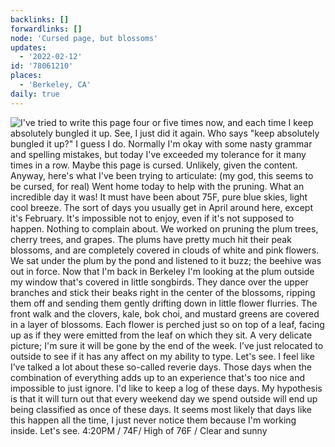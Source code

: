 ```yaml
---
backlinks: []
forwardlinks: []
node: 'Cursed page, but blossoms'
updates:
  - '2022-02-12'
id: '78061210'
places:
  - 'Berkeley, CA'
daily: true
---
```

![I've tried to write this page four or five times now, and each time I keep absolutely bungled it up. See, I just did it again. Who says "keep absolutely bungled it up?" I guess I do. Normally I'm okay with some nasty grammar and spelling mistakes, but today I've exceeded my tolerance for it many times in a row. Maybe this page is cursed. Unlikely, given the content. Anyway, here's what I've been trying to articulate: (my god, this seems to be cursed, for real) Went home today to help with the pruning. What an incredible day it was! It must have been about 75F, pure blue skies, light cool breeze. The sort of days you usually get in April around here, except it's February. It's impossible not to enjoy, even if it's not supposed to happen. Nothing to complain about. We worked on pruning the plum trees, cherry trees, and grapes. The plums have pretty much hit their peak blossoms, and are completely covered in clouds of white and pink flowers. We sat under the plum by the pond and listened to it buzz; the beehive was out in force. Now that I'm back in Berkeley I'm looking at the plum outside my window that's covered in little songbirds. They dance over the upper branches and stick their beaks right in the center of the blossoms, ripping them off and sending them gently drifting down in little flower flurries. The front walk and the clovers, kale, bok choi, and mustard greens are covered in a layer of blossoms. Each flower is perched just so on top of a leaf, facing up as if they were emitted from the leaf on which they sit. A very delicate picture; I'm sure it will be gone by the end of the week. I’ve just relocated to outside to see if it has any affect on my ability to type. Let's see. I feel like I’ve talked a lot about these so-called reverie days. Those days when the combination of everything adds up to an experience that's too nice and impossible to just ignore. I'd like to keep a log of these days. My hypothesis is that it will turn out that every weekend day we spend outside will end up being classified as once of these days. It seems most likely that days like this happen all the time, I just never notice them because I'm working inside. Let's see. 4:20PM / 74F/ High of 76F / Clear and sunny](images/78061210/MkEGHVckto-daily.webp "")

